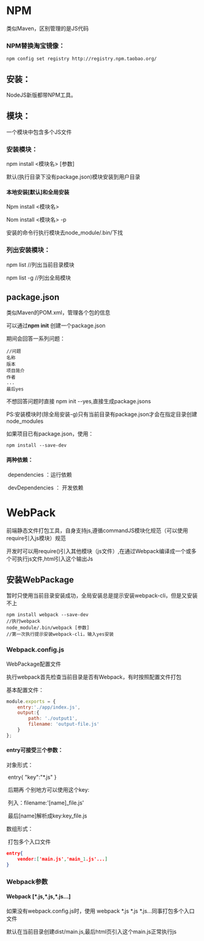 # NPM

类似Maven，区别管理的是JS代码

### NPM替换淘宝镜像：

```
npm config set registry http://registry.npm.taobao.org/
```

## 安装：

NodeJS新版都带NPM工具。

## 模块：

一个模块中包含多个JS文件

### 安装模块：

npm install <模块名> [参数]

默认(执行目录下没有package.json)模块安装到用户目录

#### 本地安装[默认]和全局安装

Npm install <模块名>

Nom install <模块名> -p



安装的命令行执行模块去node_module/.bin/下找



### 列出安装模块：

npm list			//列出当前目录模块

npm list -g			//列出全局模块



## package.json

类似Maven的POM.xml，管理各个包的信息

可以通过**npm init** 创建一个package.json

期间会回答一系列问题：

```
//问题
名称
版本
项目简介
作者
...
最后yes
```

不想回答问题时直接 npm init --yes,直接生成package.jsons

PS:安装模块时(除全局安装-g)只有当前目录有package.json才会在指定目录创建node_modules

如果项目已有package.json，使用：

```
npm install --save-dev
```

#### 两种依赖：

​	dependencies	：运行依赖

​	devDependencies	：	开发依赖

# WebPack

前端静态文件打包工具，自身支持js,遵循commandJS模块化规范（可以使用require引入js模块）规范

开发时可以用require()引入其他模块（js文件）,在通过Webpack编译成一个或多个可执行js文件,html引入这个输出Js

## 安装WebPackage

暂时只使用当前目录安装成功，全局安装总是提示安装webpack-cli，但是又安装不上

```
npm install webpack --save-dev
//执行webpack
node_module/.bin/webpack [参数]
//第一次执行提示安装webpack-cli，输入yes安装
```

### Webpack.config.js

WebPackage配置文件

执行webpack首先检查当前目录是否有Webpack，有时按照配置文件打包

基本配置文件：

```js
module.exports = {
    entry:'./app/index.js',
    output:{
        path: './output1',
        filename: 'output-file.js'
    }
};

```

#### entry可接受三个参数：

对象形式：

​	entry{ "key":"*.js" }

​	后期再 个别地方可以使用这个key:

​		列入：filename:'[name]_file.js'

​	最后[name]解析成key:key_file.js

数组形式：

​	打包多个入口文件

```json
entry{
    vendor:['main.js','main_1.js'...]
}
```



### Webpack参数

#### Webpack  [\*.js,\*.js,\*.js...]

如果没有webpack.config.js时，使用 webpack  *.js *.js *.js...同事打包多个入口文件

默认在当前目录创建dist/main.js,最后html页引入这个main.js正常执行js

















